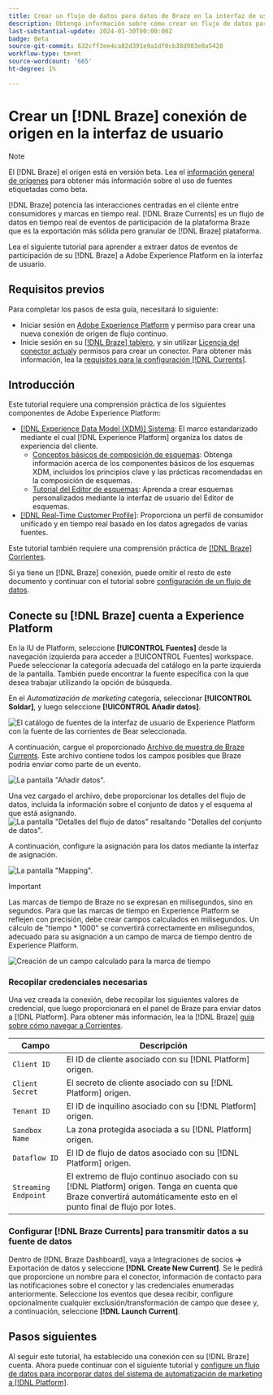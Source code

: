 ```yaml
---
title: Crear un flujo de datos para datos de Braze en la interfaz de usuario
description: Obtenga información sobre cómo crear un flujo de datos para su cuenta de Brazo mediante la interfaz de usuario de Adobe Experience Platform.
last-substantial-update: 2024-01-30T00:00:00Z
badge: Beta
source-git-commit: 632cff3ee4ca82d391e9a1df0cb38d903e8a5428
workflow-type: tm+mt
source-wordcount: '665'
ht-degree: 1%

---
```


# Crear un [!DNL Braze] conexión de origen en la interfaz de usuario

>[!NOTE]
>
>El [!DNL Braze] el origen está en versión beta. Lea el [información general de orígenes](../../../../home.md#terms-and-conditions) para obtener más información sobre el uso de fuentes etiquetadas como beta.

[!DNL Braze] potencia las interacciones centradas en el cliente entre consumidores y marcas en tiempo real. [!DNL Braze Currents] es un flujo de datos en tiempo real de eventos de participación de la plataforma Braze que es la exportación más sólida pero granular de [!DNL Braze] plataforma.

Lea el siguiente tutorial para aprender a extraer datos de eventos de participación de su [!DNL Braze] a Adobe Experience Platform en la interfaz de usuario.

## Requisitos previos

Para completar los pasos de esta guía, necesitará lo siguiente:

* Iniciar sesión en [Adobe Experience Platform](https://platform.adobe.com) y permiso para crear una nueva conexión de origen de flujo continuo.
* Inicie sesión en su [[!DNL Braze] tablero](https://dashboard.braze.com/sign_in), y sin utilizar [Licencia del conector actual](https://www.braze.com/docs/user_guide/data_and_analytics/braze_currents)y permisos para crear un conector. Para obtener más información, lea la [requisitos para la configuración [!DNL Currents]](https://www.braze.com/docs/user_guide/data_and_analytics/braze_currents/setting_up_currents/#requirements).

## Introducción

Este tutorial requiere una comprensión práctica de los siguientes componentes de Adobe Experience Platform:

* [[!DNL Experience Data Model (XDM)] Sistema](../../../../../xdm/home.md): El marco estandarizado mediante el cual [!DNL Experience Platform] organiza los datos de experiencia del cliente.
   * [Conceptos básicos de composición de esquemas](../../../../../xdm/schema/composition.md): Obtenga información acerca de los componentes básicos de los esquemas XDM, incluidos los principios clave y las prácticas recomendadas en la composición de esquemas.
   * [Tutorial del Editor de esquemas](../../../../../xdm/tutorials/create-schema-ui.md): Aprenda a crear esquemas personalizados mediante la interfaz de usuario del Editor de esquemas.
* [[!DNL Real-Time Customer Profile]](../../../../../profile/home.md): Proporciona un perfil de consumidor unificado y en tiempo real basado en los datos agregados de varias fuentes.

Este tutorial también requiere una comprensión práctica de [[!DNL Braze] Corrientes](https://www.braze.com/docs/user_guide/data_and_analytics/braze_currents).

Si ya tiene un [!DNL Braze] conexión, puede omitir el resto de este documento y continuar con el tutorial sobre [configuración de un flujo de datos](../../dataflow/marketing-automation.md).

## Conecte su [!DNL Braze] cuenta a Experience Platform

En la IU de Platform, seleccione **[!UICONTROL Fuentes]** desde la navegación izquierda para acceder a [!UICONTROL Fuentes] workspace. Puede seleccionar la categoría adecuada del catálogo en la parte izquierda de la pantalla. También puede encontrar la fuente específica con la que desea trabajar utilizando la opción de búsqueda.

En el *Automatización de marketing* categoría, seleccionar **[!UICONTROL Soldar]**, y luego seleccione **[!UICONTROL Añadir datos]**.

![El catálogo de fuentes de la interfaz de usuario de Experience Platform con la fuente de las corrientes de Bear seleccionada.](../../../../images/tutorials/create/braze/catalog.png)

A continuación, cargue el proporcionado [Archivo de muestra de Braze Currents](https://github.com/Appboy/currents-examples/blob/master/sample-data/Adobe/adobe_examples.json). Este archivo contiene todos los campos posibles que Braze podría enviar como parte de un evento.

![La pantalla &quot;Añadir datos&quot;.](../../../../images/tutorials/create/braze/select-data.png)

Una vez cargado el archivo, debe proporcionar los detalles del flujo de datos, incluida la información sobre el conjunto de datos y el esquema al que está asignando.
![La pantalla &quot;Detalles del flujo de datos&quot; resaltando &quot;Detalles del conjunto de datos&quot;.](../../../../images/tutorials/create/braze/dataflow-detail.png)

A continuación, configure la asignación para los datos mediante la interfaz de asignación.

![La pantalla &quot;Mapping&quot;.](../../../../images/tutorials/create/braze/mapping.png)

>[!IMPORTANT]
>
>Las marcas de tiempo de Braze no se expresan en milisegundos, sino en segundos. Para que las marcas de tiempo en Experience Platform se reflejen con precisión, debe crear campos calculados en milisegundos. Un cálculo de &quot;tiempo * 1000&quot; se convertirá correctamente en milisegundos, adecuado para su asignación a un campo de marca de tiempo dentro de Experience Platform.
>
>![Creación de un campo calculado para la marca de tiempo ](../../../../images/tutorials/create/braze/create-calculated-field.png)

### Recopilar credenciales necesarias

Una vez creada la conexión, debe recopilar los siguientes valores de credencial, que luego proporcionará en el panel de Braze para enviar datos a [!DNL Platform]. Para obtener más información, lea la [!DNL Braze] [guía sobre cómo navegar a Corrientes](https://www.braze.com/docs/user_guide/data_and_analytics/braze_currents/setting_up_currents/#step-2-navigate-to-currents).

| Campo | Descripción |
| ---------- | ----------- |
| `Client ID` | El ID de cliente asociado con su [!DNL Platform] origen. |
| `Client Secret` | El secreto de cliente asociado con su [!DNL Platform] origen. |
| `Tenant ID` | El ID de inquilino asociado con su [!DNL Platform] origen. |
| `Sandbox Name` | La zona protegida asociada a su [!DNL Platform] origen. |
| `Dataflow ID` | El ID de flujo de datos asociado con su [!DNL Platform] origen. |
| `Streaming Endpoint` | El extremo de flujo continuo asociado con su [!DNL Platform] origen. Tenga en cuenta que Braze convertirá automáticamente esto en el punto final de flujo por lotes. |

### Configurar [!DNL Braze Currents] para transmitir datos a su fuente de datos

Dentro de [!DNL Braze Dashboard], vaya a Integraciones de socios **->** Exportación de datos y seleccione **[!DNL Create New Current]**. Se le pedirá que proporcione un nombre para el conector, información de contacto para las notificaciones sobre el conector y las credenciales enumeradas anteriormente. Seleccione los eventos que desea recibir, configure opcionalmente cualquier exclusión/transformación de campo que desee y, a continuación, seleccione **[!DNL Launch Current]**.

## Pasos siguientes

Al seguir este tutorial, ha establecido una conexión con su [!DNL Braze] cuenta. Ahora puede continuar con el siguiente tutorial y [configure un flujo de datos para incorporar datos del sistema de automatización de marketing a [!DNL Platform]](../../dataflow/marketing-automation.md).